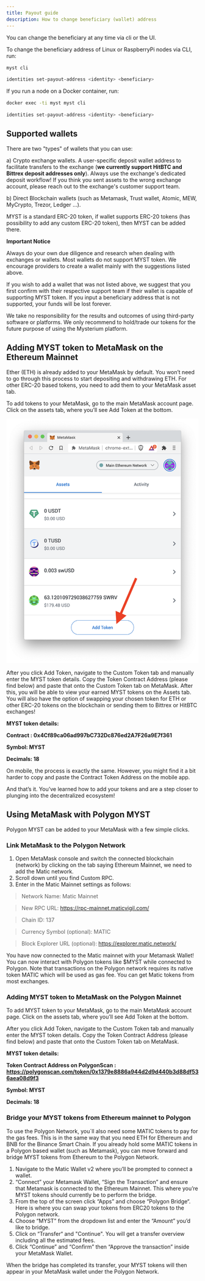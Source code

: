 ```yaml
---
title: Payout guide
description: How to change beneficiary (wallet) address
---
```


You can change the beneficiary at any time via cli or the UI.

To change the beneficiary address of Linux or RaspberryPi nodes via CLI, run:
```bash
myst cli
```

```bash
identities set-payout-address <identity> <beneficiary>
```

If you run a node on a Docker container, run:
```bash
docker exec -ti myst myst cli
```

```bash
identities set-payout-address <identity> <beneficiary>
```

## Supported wallets

There are two "types" of wallets that you can use: 

 
a) Crypto exchange wallets. A user-specific deposit wallet address to facilitate transfers to the exchange (**we currently support HitBTC and Bittrex deposit addresses only**). Always use the exchange's dedicated deposit workflow! If you think you sent assets to the wrong exchange account, please reach out to the exchange's customer support team.

b) Direct Blockchain wallets (such as Metamask, Trust wallet, Atomic, MEW, MyCrypto, Trezor, Ledger ...). 


MYST is a standard ERC-20 token, if wallet supports ERC-20 tokens (has possibility to add any custom ERC-20 token), then MYST can be added there.

**Important Notice**

Always do your own due diligence and research when dealing with exchanges or wallets. 
Most wallets do not support MYST token. We encourage providers to create a wallet mainly with the suggestions listed above. 

If you wish to add a wallet that was not listed above, we suggest that you first confirm with their respective support team if their wallet is capable of supporting MYST token. 
If you input a beneficiary address that is not supported, your funds will be lost forever.

We take no responsibility for the results and outcomes of using third-party software or platforms. 
We only recommend to hold/trade our tokens for the future purpose of using the Mysterium platform.


## Adding MYST token to MetaMask on the Ethereum Mainnet


Ether (ETH) is already added to your MetaMask by default. You won’t need to go through this process to start depositing and withdrawing ETH. For other ERC-20 based tokens, you need to add them to your MetaMask asset tab.

To add tokens to your MetaMask, go to the main MetaMask account page. Click on the assets tab, where you’ll see Add Token at the bottom.

<div style="text-align:center">
  <img src="../images/platforms/metamask.png" alt="Check connection button" class="screenshot"/>
</div>


After you click Add Token, navigate to the Custom Token tab and manually enter the MYST token details. Copy the Token Contract Address (please find below) and paste that onto the Custom Token tab on MetaMask. 
After this, you will be able to view your earned MYST tokens on the Assets tab. You will also have the option of swapping your chosen token for ETH or other ERC-20 tokens on the blockchain or sending them to Bittrex or HitBTC exchanges!

**MYST token details:**

**Contract : 0x4Cf89ca06ad997bC732Dc876ed2A7F26a9E7f361**

**Symbol: MYST**

**Decimals: 18**


On mobile, the process is exactly the same. However, you might find it a bit harder to copy and paste the Contract Token Address on the mobile app.

And that’s it. You’ve learned how to add your tokens and are a step closer to plunging into the decentralized ecosystem!


## Using MetaMask with Polygon MYST

Polygon MYST can be added to your MetaMask with a few simple clicks.

### Link MetaMask to the Polygon Network

1. Open MetaMask console and switch the connected blockchain (network) by clicking on the tab saying Ethereum Mainnet, we need to add the Matic network.
2. Scroll down until you find Custom RPC.
3. Enter in the Matic Mainnet settings as follows:

> Network Name: Matic Mainnet

> New RPC URL: https://rpc-mainnet.maticvigil.com/

> Chain ID: 137

> Currency Symbol (optional): MATIC

> Block Explorer URL (optional): https://explorer.matic.network/

You have now connected to the Matic mainnet with your Metamask Wallet! You can now interact with Polygon tokens like $MYST while connected to Polygon. Note that transactions on the Polygon network requires its native token MATIC which will be used as gas fee. You can get Matic tokens from most exchanges.

### Adding MYST token to MetaMask on the Polygon Mainnet

To add MYST token to your MetaMask, go to the main MetaMask account page. Click on the assets tab, where you’ll see Add Token at the bottom.

After you click Add Token, navigate to the Custom Token tab and manually enter the MYST token details. Copy the Token Contract Address (please find below) and paste that onto the Custom Token tab on MetaMask. 

**MYST token details:**

**Token Contract Address on PolygonScan : https://polygonscan.com/token/0x1379e8886a944d2d9d440b3d88df536aea08d9f3**

**Symbol: MYST**

**Decimals: 18**


### Bridge your MYST tokens from Ethereum mainnet to Polygon

To use the Polygon Network, you´ll also need some MATIC tokens to pay for the gas fees. This is in the same way that you need ETH for Ethereum and BNB for the Binance Smart Chain. If you already hold some MATIC tokens in a Polygon based wallet (such as Metamask), you can move forward and bridge MYST tokens from Ethereum to the Polygon Network.

1. Navigate to the Matic Wallet v2 where you’ll be prompted to connect a wallet.
2. “Connect” your Metamask Wallet, “Sign the Transaction” and ensure that Metamask is connected to the Ethereum Mainnet. This where you’re MYST tokens should currently be to perform the bridge.
3. From the top of the screen click “Apps” and choose “Polygon Bridge“. Here is where you can swap your tokens from ERC20 tokens to the Polygon network.
4. Choose “MYST” from the dropdown list and enter the “Amount” you’d like to bridge.
5. Click on “Transfer“ and "Continue". You will get a transfer overview including all the estimated fees.
6. Click “Continue” and “Confirm” then “Approve the transaction” inside your MetaMask Wallet.

When the bridge has completed its transfer, your MYST tokens will then appear in your MetaMask wallet under the Polygon Network.




